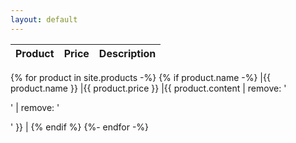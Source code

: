 ```yaml
---
layout: default
---
```

|Product  |Price  |Description  |
|---|---|---|
{% for product in site.products -%}
{% if product.name -%}
|{{ product.name }}  |{{ product.price }}  |{{ product.content | remove: '<p>' | remove: '</p>' }}  |
{% endif %}
{%- endfor -%}